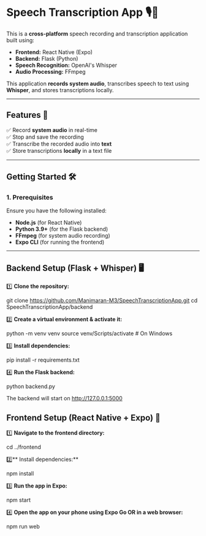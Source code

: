 # Speech Transcription App 🎙️📝  

This is a **cross-platform** speech recording and transcription application built using:  
- **Frontend:** React Native (Expo)  
- **Backend:** Flask (Python)  
- **Speech Recognition:** OpenAI's Whisper  
- **Audio Processing:** FFmpeg  

This application **records system audio**, transcribes speech to text using **Whisper**, and stores transcriptions locally.  

---

## **Features 🚀**  
✅ Record **system audio** in real-time  
✅ Stop and save the recording  
✅ Transcribe the recorded audio into **text**  
✅ Store transcriptions **locally** in a text file  

---

## **Getting Started** 🛠️  

### **1. Prerequisites**  
Ensure you have the following installed:  
- **Node.js** (for React Native)  
- **Python 3.9+** (for the Flask backend)  
- **FFmpeg** (for system audio recording)  
- **Expo CLI** (for running the frontend)  

---

## **Backend Setup (Flask + Whisper) 🖥️**  

1️⃣ **Clone the repository:**  

git clone https://github.com/Manimaran-M3/SpeechTranscriptionApp.git
cd SpeechTranscriptionApp/backend

2️⃣ **Create a virtual environment & activate it:**

python -m venv venv
source venv/Scripts/activate  # On Windows

3️⃣ **Install dependencies:**

pip install -r requirements.txt

4️⃣ **Run the Flask backend:**

python backend.py

 The backend will start on http://127.0.0.1:5000

## **Frontend Setup (React Native + Expo) 📱** 

1️⃣ **Navigate to the frontend directory:**

cd ../frontend

2️⃣** Install dependencies:**

npm install

3️⃣ **Run the app in Expo:**

npm start

4️⃣ **Open the app on your phone using Expo Go OR in a web browser:**

npm run web
